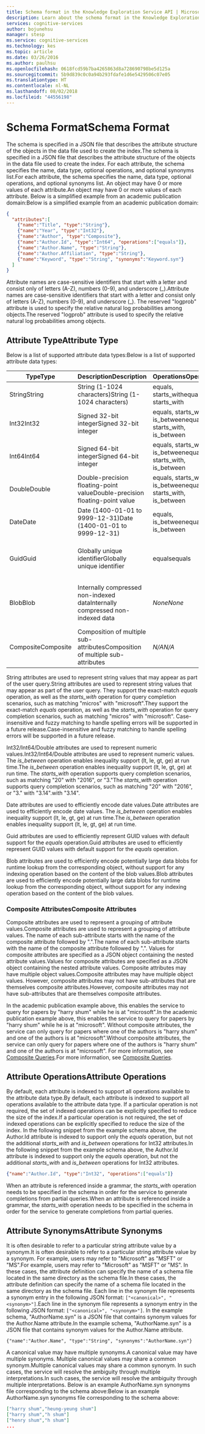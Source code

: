 ```yaml
---
title: Schema format in the Knowledge Exploration Service API | Microsoft Docs
description: Learn about the schema format in the Knowledge Exploration Service (KES) API in Cognitive Services.
services: cognitive-services
author: bojunehsu
manager: stesp
ms.service: cognitive-services
ms.technology: kes
ms.topic: article
ms.date: 03/26/2016
ms.author: paulhsu
ms.openlocfilehash: 0618fcd59b7ba4265863d8a728690798be5d125a
ms.sourcegitcommit: 5b9d839c0c0a94b293fdafe1d6e5429506c07e05
ms.translationtype: HT
ms.contentlocale: nl-NL
ms.lasthandoff: 08/02/2018
ms.locfileid: "44556198"
---
```

# <a name="schema-format"></a><span data-ttu-id="616a6-103">Schema Format</span><span class="sxs-lookup"><span data-stu-id="616a6-103">Schema Format</span></span>
<span data-ttu-id="616a6-104">The schema is specified in a JSON file that describes the attribute structure of the objects in the data file used to create the index.</span><span class="sxs-lookup"><span data-stu-id="616a6-104">The schema is specified in a JSON file that describes the attribute structure of the objects in the data file used to create the index.</span></span>  <span data-ttu-id="616a6-105">For each attribute, the schema specifies the name, data type, optional operations, and optional synonyms list.</span><span class="sxs-lookup"><span data-stu-id="616a6-105">For each attribute, the schema specifies the name, data type, optional operations, and optional synonyms list.</span></span>  <span data-ttu-id="616a6-106">An object may have 0 or more values of each attribute.</span><span class="sxs-lookup"><span data-stu-id="616a6-106">An object may have 0 or more values of each attribute.</span></span>  <span data-ttu-id="616a6-107">Below is a simplified example from an academic publication domain:</span><span class="sxs-lookup"><span data-stu-id="616a6-107">Below is a simplified example from an academic publication domain:</span></span>

``` json
{
  "attributes":[
    {"name":"Title", "type":"String"},
    {"name":"Year", "type":"Int32"},
    {"name":"Author", "type":"Composite"},
    {"name":"Author.Id", "type":"Int64", "operations":["equals"]},
    {"name":"Author.Name", "type":"String"},
    {"name":"Author.Affiliation", "type":"String"},
    {"name":"Keyword", "type":"String", "synonyms":"Keyword.syn"}
  ]
}
```

<span data-ttu-id="616a6-108">Attribute names are case-sensitive identifiers that start with a letter and consist only of letters (A-Z), numbers (0-9), and underscore (\_).</span><span class="sxs-lookup"><span data-stu-id="616a6-108">Attribute names are case-sensitive identifiers that start with a letter and consist only of letters (A-Z), numbers (0-9), and underscore (\_).</span></span>  <span data-ttu-id="616a6-109">The reserved "logprob" attribute is used to specify the relative natural log probabilities among objects.</span><span class="sxs-lookup"><span data-stu-id="616a6-109">The reserved "logprob" attribute is used to specify the relative natural log probabilities among objects.</span></span>

## <a name="attribute-type"></a><span data-ttu-id="616a6-110">Attribute Type</span><span class="sxs-lookup"><span data-stu-id="616a6-110">Attribute Type</span></span>
<span data-ttu-id="616a6-111">Below is a list of supported attribute data types:</span><span class="sxs-lookup"><span data-stu-id="616a6-111">Below is a list of supported attribute data types:</span></span>

| <span data-ttu-id="616a6-112">Type</span><span class="sxs-lookup"><span data-stu-id="616a6-112">Type</span></span> | <span data-ttu-id="616a6-113">Description</span><span class="sxs-lookup"><span data-stu-id="616a6-113">Description</span></span> | <span data-ttu-id="616a6-114">Operations</span><span class="sxs-lookup"><span data-stu-id="616a6-114">Operations</span></span> | <span data-ttu-id="616a6-115">Example</span><span class="sxs-lookup"><span data-stu-id="616a6-115">Example</span></span> |
|------|-------------|------------|---------|
| <span data-ttu-id="616a6-116">String</span><span class="sxs-lookup"><span data-stu-id="616a6-116">String</span></span> | <span data-ttu-id="616a6-117">String (1-1024 characters)</span><span class="sxs-lookup"><span data-stu-id="616a6-117">String (1-1024 characters)</span></span> | <span data-ttu-id="616a6-118">equals, starts_with</span><span class="sxs-lookup"><span data-stu-id="616a6-118">equals, starts_with</span></span> | <span data-ttu-id="616a6-119">"hello world"</span><span class="sxs-lookup"><span data-stu-id="616a6-119">"hello world"</span></span> |
| <span data-ttu-id="616a6-120">Int32</span><span class="sxs-lookup"><span data-stu-id="616a6-120">Int32</span></span> | <span data-ttu-id="616a6-121">Signed 32-bit integer</span><span class="sxs-lookup"><span data-stu-id="616a6-121">Signed 32-bit integer</span></span> | <span data-ttu-id="616a6-122">equals, starts_with, is_between</span><span class="sxs-lookup"><span data-stu-id="616a6-122">equals, starts_with, is_between</span></span> | <span data-ttu-id="616a6-123">2016</span><span class="sxs-lookup"><span data-stu-id="616a6-123">2016</span></span> |
| <span data-ttu-id="616a6-124">Int64</span><span class="sxs-lookup"><span data-stu-id="616a6-124">Int64</span></span> | <span data-ttu-id="616a6-125">Signed 64-bit integer</span><span class="sxs-lookup"><span data-stu-id="616a6-125">Signed 64-bit integer</span></span> | <span data-ttu-id="616a6-126">equals, starts_with, is_between</span><span class="sxs-lookup"><span data-stu-id="616a6-126">equals, starts_with, is_between</span></span> | <span data-ttu-id="616a6-127">9876543210</span><span class="sxs-lookup"><span data-stu-id="616a6-127">9876543210</span></span> |
| <span data-ttu-id="616a6-128">Double</span><span class="sxs-lookup"><span data-stu-id="616a6-128">Double</span></span> | <span data-ttu-id="616a6-129">Double-precision floating-point value</span><span class="sxs-lookup"><span data-stu-id="616a6-129">Double-precision floating-point value</span></span> | <span data-ttu-id="616a6-130">equals, starts_with, is_between</span><span class="sxs-lookup"><span data-stu-id="616a6-130">equals, starts_with, is_between</span></span> | <span data-ttu-id="616a6-131">1.602e-19</span><span class="sxs-lookup"><span data-stu-id="616a6-131">1.602e-19</span></span> |
| <span data-ttu-id="616a6-132">Date</span><span class="sxs-lookup"><span data-stu-id="616a6-132">Date</span></span> | <span data-ttu-id="616a6-133">Date (1400-01-01 to 9999-12-31)</span><span class="sxs-lookup"><span data-stu-id="616a6-133">Date (1400-01-01 to 9999-12-31)</span></span> | <span data-ttu-id="616a6-134">equals, is_between</span><span class="sxs-lookup"><span data-stu-id="616a6-134">equals, is_between</span></span> | <span data-ttu-id="616a6-135">'2016-03-14'</span><span class="sxs-lookup"><span data-stu-id="616a6-135">'2016-03-14'</span></span> |
| <span data-ttu-id="616a6-136">Guid</span><span class="sxs-lookup"><span data-stu-id="616a6-136">Guid</span></span> | <span data-ttu-id="616a6-137">Globally unique identifier</span><span class="sxs-lookup"><span data-stu-id="616a6-137">Globally unique identifier</span></span> | <span data-ttu-id="616a6-138">equals</span><span class="sxs-lookup"><span data-stu-id="616a6-138">equals</span></span> | <span data-ttu-id="616a6-139">"602DD052-CC47-4B23-A16A-26B52D30C05B"</span><span class="sxs-lookup"><span data-stu-id="616a6-139">"602DD052-CC47-4B23-A16A-26B52D30C05B"</span></span> |
| <span data-ttu-id="616a6-140">Blob</span><span class="sxs-lookup"><span data-stu-id="616a6-140">Blob</span></span> | <span data-ttu-id="616a6-141">Internally compressed non-indexed data</span><span class="sxs-lookup"><span data-stu-id="616a6-141">Internally compressed non-indexed data</span></span> | <span data-ttu-id="616a6-142">*None*</span><span class="sxs-lookup"><span data-stu-id="616a6-142">*None*</span></span> | <span data-ttu-id="616a6-143">"Empower every person and every organization on the planet to achieve more"</span><span class="sxs-lookup"><span data-stu-id="616a6-143">"Empower every person and every organization on the planet to achieve more"</span></span> |
| <span data-ttu-id="616a6-144">Composite</span><span class="sxs-lookup"><span data-stu-id="616a6-144">Composite</span></span> | <span data-ttu-id="616a6-145">Composition of multiple sub-attributes</span><span class="sxs-lookup"><span data-stu-id="616a6-145">Composition of multiple sub-attributes</span></span>| <span data-ttu-id="616a6-146">*N/A*</span><span class="sxs-lookup"><span data-stu-id="616a6-146">*N/A*</span></span> | <span data-ttu-id="616a6-147">{ "Name":"harry shum", "Affiliation":"microsoft" }</span><span class="sxs-lookup"><span data-stu-id="616a6-147">{ "Name":"harry shum", "Affiliation":"microsoft" }</span></span> |

<span data-ttu-id="616a6-148">String attributes are used to represent string values that may appear as part of the user query.</span><span class="sxs-lookup"><span data-stu-id="616a6-148">String attributes are used to represent string values that may appear as part of the user query.</span></span>  <span data-ttu-id="616a6-149">They support the exact-match *equals* operation, as well as the *starts_with* operation for query completion scenarios, such as matching "micros" with "microsoft".</span><span class="sxs-lookup"><span data-stu-id="616a6-149">They support the exact-match *equals* operation, as well as the *starts_with* operation for query completion scenarios, such as matching "micros" with "microsoft".</span></span>  <span data-ttu-id="616a6-150">Case-insensitive and fuzzy matching to handle spelling errors will be supported in a future release.</span><span class="sxs-lookup"><span data-stu-id="616a6-150">Case-insensitive and fuzzy matching to handle spelling errors will be supported in a future release.</span></span>

<span data-ttu-id="616a6-151">Int32/Int64/Double attributes are used to represent numeric values.</span><span class="sxs-lookup"><span data-stu-id="616a6-151">Int32/Int64/Double attributes are used to represent numeric values.</span></span>  <span data-ttu-id="616a6-152">The *is_between* operation enables inequality support (lt, le, gt, ge) at run time.</span><span class="sxs-lookup"><span data-stu-id="616a6-152">The *is_between* operation enables inequality support (lt, le, gt, ge) at run time.</span></span>  <span data-ttu-id="616a6-153">The *starts_with* operation supports query completion scenarios, such as matching "20" with "2016", or "3."</span><span class="sxs-lookup"><span data-stu-id="616a6-153">The *starts_with* operation supports query completion scenarios, such as matching "20" with "2016", or "3."</span></span> <span data-ttu-id="616a6-154">with "3.14".</span><span class="sxs-lookup"><span data-stu-id="616a6-154">with "3.14".</span></span>

<span data-ttu-id="616a6-155">Date attributes are used to efficiently encode date values.</span><span class="sxs-lookup"><span data-stu-id="616a6-155">Date attributes are used to efficiently encode date values.</span></span>  <span data-ttu-id="616a6-156">The *is_between* operation enables inequality support (lt, le, gt, ge) at run time.</span><span class="sxs-lookup"><span data-stu-id="616a6-156">The *is_between* operation enables inequality support (lt, le, gt, ge) at run time.</span></span>
  
<span data-ttu-id="616a6-157">Guid attributes are used to efficiently represent GUID values with default support for the *equals* operation.</span><span class="sxs-lookup"><span data-stu-id="616a6-157">Guid attributes are used to efficiently represent GUID values with default support for the *equals* operation.</span></span>

<span data-ttu-id="616a6-158">Blob attributes are used to efficiently encode potentially large data blobs for runtime lookup from the corresponding object, without support for any indexing operation based on the content of the blob values.</span><span class="sxs-lookup"><span data-stu-id="616a6-158">Blob attributes are used to efficiently encode potentially large data blobs for runtime lookup from the corresponding object, without support for any indexing operation based on the content of the blob values.</span></span>

### <a name="composite-attributes"></a><span data-ttu-id="616a6-159">Composite Attributes</span><span class="sxs-lookup"><span data-stu-id="616a6-159">Composite Attributes</span></span>
<span data-ttu-id="616a6-160">Composite attributes are used to represent a grouping of attribute values.</span><span class="sxs-lookup"><span data-stu-id="616a6-160">Composite attributes are used to represent a grouping of attribute values.</span></span>  <span data-ttu-id="616a6-161">The name of each sub-attribute starts with the name of the composite attribute followed by ".".</span><span class="sxs-lookup"><span data-stu-id="616a6-161">The name of each sub-attribute starts with the name of the composite attribute followed by ".".</span></span>  <span data-ttu-id="616a6-162">Values for composite attributes are specified as a JSON object containing the nested attribute values.</span><span class="sxs-lookup"><span data-stu-id="616a6-162">Values for composite attributes are specified as a JSON object containing the nested attribute values.</span></span>  <span data-ttu-id="616a6-163">Composite attributes may have multiple object values.</span><span class="sxs-lookup"><span data-stu-id="616a6-163">Composite attributes may have multiple object values.</span></span>  <span data-ttu-id="616a6-164">However, composite attributes may not have sub-attributes that are themselves composite attributes.</span><span class="sxs-lookup"><span data-stu-id="616a6-164">However, composite attributes may not have sub-attributes that are themselves composite attributes.</span></span>

<span data-ttu-id="616a6-165">In the academic publication example above, this enables the service to query for papers by "harry shum" while he is at "microsoft".</span><span class="sxs-lookup"><span data-stu-id="616a6-165">In the academic publication example above, this enables the service to query for papers by "harry shum" while he is at "microsoft".</span></span>  <span data-ttu-id="616a6-166">Without composite attributes, the service can only query for papers where one of the authors is "harry shum" and one of the authors is at "microsoft".</span><span class="sxs-lookup"><span data-stu-id="616a6-166">Without composite attributes, the service can only query for papers where one of the authors is "harry shum" and one of the authors is at "microsoft".</span></span>  <span data-ttu-id="616a6-167">For more information, see [Composite Queries](SemanticInterpretation.md#composite-function).</span><span class="sxs-lookup"><span data-stu-id="616a6-167">For more information, see [Composite Queries](SemanticInterpretation.md#composite-function).</span></span>

## <a name="attribute-operations"></a><span data-ttu-id="616a6-168">Attribute Operations</span><span class="sxs-lookup"><span data-stu-id="616a6-168">Attribute Operations</span></span>
<span data-ttu-id="616a6-169">By default, each attribute is indexed to support all operations available to the attribute data type.</span><span class="sxs-lookup"><span data-stu-id="616a6-169">By default, each attribute is indexed to support all operations available to the attribute data type.</span></span>  <span data-ttu-id="616a6-170">If a particular operation is not required, the set of indexed operations can be explicitly specified to reduce the size of the index.</span><span class="sxs-lookup"><span data-stu-id="616a6-170">If a particular operation is not required, the set of indexed operations can be explicitly specified to reduce the size of the index.</span></span>  <span data-ttu-id="616a6-171">In the following snippet from the example schema above, the Author.Id attribute is indexed to support only the *equals* operation, but not the additional *starts_with* and *is_between* operations for Int32 attributes.</span><span class="sxs-lookup"><span data-stu-id="616a6-171">In the following snippet from the example schema above, the Author.Id attribute is indexed to support only the *equals* operation, but not the additional *starts_with* and *is_between* operations for Int32 attributes.</span></span>
```json
{"name":"Author.Id", "type":"Int32", "operations":["equals"]}
```

<span data-ttu-id="616a6-172">When an attribute is referenced inside a grammar, the *starts_with* operation needs to be specified in the schema in order for the service to generate completions from partial queries.</span><span class="sxs-lookup"><span data-stu-id="616a6-172">When an attribute is referenced inside a grammar, the *starts_with* operation needs to be specified in the schema in order for the service to generate completions from partial queries.</span></span>  

## <a name="attribute-synonyms"></a><span data-ttu-id="616a6-173">Attribute Synonyms</span><span class="sxs-lookup"><span data-stu-id="616a6-173">Attribute Synonyms</span></span>
<span data-ttu-id="616a6-174">It is often desirable to refer to a particular string attribute value by a synonym.</span><span class="sxs-lookup"><span data-stu-id="616a6-174">It is often desirable to refer to a particular string attribute value by a synonym.</span></span>  <span data-ttu-id="616a6-175">For example, users may refer to "Microsoft" as "MSFT" or "MS".</span><span class="sxs-lookup"><span data-stu-id="616a6-175">For example, users may refer to "Microsoft" as "MSFT" or "MS".</span></span>  <span data-ttu-id="616a6-176">In these cases, the attribute definition can specify the name of a schema file located in the same directory as the schema file.</span><span class="sxs-lookup"><span data-stu-id="616a6-176">In these cases, the attribute definition can specify the name of a schema file located in the same directory as the schema file.</span></span>  <span data-ttu-id="616a6-177">Each line in the synonym file represents a synonym entry in the following JSON format: `["<canonical>", "<synonym>"]`.</span><span class="sxs-lookup"><span data-stu-id="616a6-177">Each line in the synonym file represents a synonym entry in the following JSON format: `["<canonical>", "<synonym>"]`.</span></span>  <span data-ttu-id="616a6-178">In the example schema, "AuthorName.syn" is a JSON file that contains synonym values for the Author.Name attribute.</span><span class="sxs-lookup"><span data-stu-id="616a6-178">In the example schema, "AuthorName.syn" is a JSON file that contains synonym values for the Author.Name attribute.</span></span>

`{"name":"Author.Name", "type":"String", "synonyms":"AuthorName.syn"}`


<span data-ttu-id="616a6-179">A canonical value may have multiple synonyms.</span><span class="sxs-lookup"><span data-stu-id="616a6-179">A canonical value may have multiple synonyms.</span></span>  <span data-ttu-id="616a6-180">Multiple canonical values may share a common synonym.</span><span class="sxs-lookup"><span data-stu-id="616a6-180">Multiple canonical values may share a common synonym.</span></span>  <span data-ttu-id="616a6-181">In such cases, the service will resolve the ambiguity through multiple interpretations.</span><span class="sxs-lookup"><span data-stu-id="616a6-181">In such cases, the service will resolve the ambiguity through multiple interpretations.</span></span>  <span data-ttu-id="616a6-182">Below is an example AuthorName.syn synonyms file corresponding to the schema above:</span><span class="sxs-lookup"><span data-stu-id="616a6-182">Below is an example AuthorName.syn synonyms file corresponding to the schema above:</span></span>
```json
["harry shum","heung-yeung shum"]
["harry shum","h shum"]
["henry shum","h shum"]
...
```
